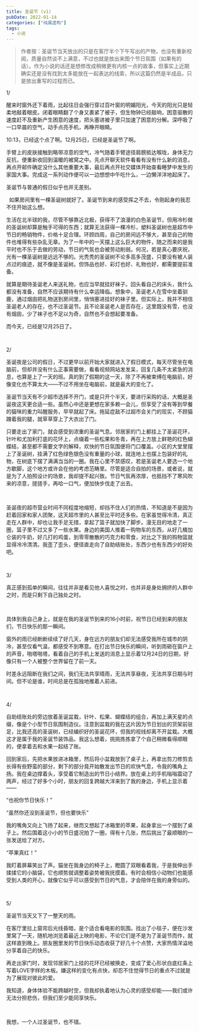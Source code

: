 ```yaml
---
title: 圣诞节 (v1)
pubDate: 2022-01-14
categories: ["纯属虚构"]
tags:
  - 小说
---
```


> 作者按：圣诞节当天放出的只是在客厅半个下午写出的产物，也没有重新校阅，质量自然谈不上满意，不过也就是放出来图个节日氛围（如果有的话）。作为小说的话还是想修改成稍微更有内核一点的故事，但事实上近期确实还是没有找到太多能放在一起表达的线索，所以这篇仍然是半成品，只是放出重写的过程而已。

1/

醒来时窗外还下着雨，比起往日会强行穿过百叶窗的明媚阳光，今天的阳光只是轻柔地敲着眼皮。闭着眼睛翻了个身又裹紧了被子，但生物钟已经敲响，困意驱散的速度赶不及重新产生困意的速度，把头塞进被子里只加速了困意的分解。深呼吸了一口早晨的空气，动手点亮手机，再睁开眼睛。

10:13，已经这个点了啊。12月25日，已经是圣诞节了啊。

手臂上的皮肤接触到略带凉意的空气，冷气随着手臂途径肩膀抵达喉咙，身体无力反抗，便重新收回到温暖的被窝之中。先点开聊天软件看看有没有什么新的消息，再点开邮件确定没什么其他重要大事，最后再点开社交媒体开始查看睡梦中发生的家国大事。完成这一系列动作便可以一边想想中午吃什么，一边懒洋洋地起床了。

圣诞节与普通的假日似乎也并无差别。

&nbsp;
如果房间里有一棵圣诞树就好了。圣诞节到来的感受挥之不去，令刚起身的我忍不住开始这么想。

生活在北半球的我，尽管不够靠近北极，获得不了浪漫的白色圣诞节，但用冷杉做的圣诞树却算是触手可得的东西；就算无法获得一棵冷杉，塑料圣诞树也是超市中节日的畅销物件，价格十足合理。环顾四周，自己的房间远不够大，甚至自己的物件也堆得有些杂乱无章。为了一年中的一天摆上这么巨大的物件，随之而来的是我平时也不乐于去做的劳动，节日的气氛也会被劳动削弱。何况，若是真心要庆祝，光有一棵圣诞树是远远不够的。光秃秃的圣诞树不论多高多茂盛，只要没有被人装点过的痕迹，就不像是圣诞树。但饰品也好、彩灯也好、礼物也好，都需要提前准备。

就算是期待圣诞老人来送礼物，也应当早就挂好袜子。回头看自己的床头，我什么都没有准备，自然不应该期待有什么幸运降临。想象中，圣诞老人在雪中坐着驯鹿，通过烟囱把礼物送到房间里，悄悄塞进挂好的袜子里。但实际上，我并不相信圣诞老人的存在，也不过圣诞节。且不论圣诞老人是否存在，这里既没有雪，也没有烟囱，少了袜子也不足以为奇，自然也不会想起要准备。

而今天，已经是12月25日了。

&nbsp;

2/

圣诞夜是公司的假日，不过更早以前开始大家就进入了假日模式，每天尽管坐在电脑前，但却并没有什么正事需要做，看看视频网站发发呆，回复几条不太紧急的消息，也算是上了一天的班。真的到了假期的这一天，除了不再被束缚在电脑前，好像变化也不算太大——不过不用坐在电脑前，就是最大的变化了。

圣诞节当天有不少超市选择不开门，或是只开个半天，要进行采购的话，大概是圣诞夜这天更合适一些。虽然心中还是更想在家多赖一会儿，但享受了没有等到早餐的猫咪的重力叫醒服务，早早就起了床。拖延症敌不过超市会关门的现实，不顾猫蹭着我的腿，就草草穿上了大衣出了门。

只要走出了家门，就会感受到浓重的圣诞气息。邻居家的门上都挂上了圣诞花环，针叶和尤加利打底的花环上，点缀着一些松果和冬青，再在上方放上鲜艳的红色蝴蝶结，甚至都不需要文字的解释，欢快的节日氛围便将门口覆盖。小区的大堂里摆上了圣诞树，挂满了红色绿色银色没有重量的小球，就连地上也摆上包装好的礼物，在树底下摆了满满当当的一圈。我在心里不禁感叹，若是圣诞老人要选一个地方歇脚，这个地方或许会在他的考虑范畴里。尽管是适合自拍的场景，或者说，就是为了人拍照设计的场景，我却提不起兴致。节日气氛再浓厚，也抵挡不了寒风吹来的凉意，搓搓手，再哈一口气，便加快步伐走了出去。

&nbsp;

圣诞夜的超市营业时间不同程度地缩短，却挡不住人们的热情，不知道是不是因为赶着回家和家人团聚，这天超市里的人甚至比平时还多些。在家虽觉得冷清，真正走在人群中，却也让我手足无措，拿起了篮子就加快了脚步。漫无目的地走了一圈，篮子里不过又多了一些水果。身边的美国人推着一购物车的东西，从好几桶加仑装的牛奶，好几打的鸡蛋，到零零散散的巧克力和零食，对比之下我的购物篮就显得冷冷清清。我歪了歪头，便径直走向了自助结账处，东西少也有东西少的好处吧。

&nbsp;

3/

真正感到孤单的瞬间，往往并非是看见他人喜悦之时，也并非是身处拥挤的人群中之时，而是只剩下自己独处之时。

&nbsp;

具体到我自己身上，就是在我的圣诞节到来的16小时前，祝节日已经到来的朋友们，节日快乐的那一瞬间。

窗外的雨已经断断续续了好几天，身在远方的朋友们却无法感受我所在城市的阴冷，甚至仅看气温，都感受不到寒意。在打出节日快乐的瞬间，听到雨砸在窗户上的声音，啪塔啪塔，看着自己的手机上发送的消息上显示着12月24日的日期，好像只有一个人被整个世界留在了前一天。

时差永远阻断在我们之间，我们无法共享晴雨，无法共享昼夜，无法共享日期与时间。但不论是谁，时间总是在孤独地推着人前进。

&nbsp;

4/

自助结账处的旁边放着圣诞盆栽，针叶、松果、蝴蝶结的组合，再加上满天星的点缀，像是个小型节日氛围制造仪。注意到盆栽的我在这片因为节日划出的货架前驻足，比我还高的圣诞树，已经编织好的圣诞花环，但我的视线却离不开盆栽。大概这才是属于我的圣诞节装饰品，我这么想着，挑挑拣拣拿了个自己稍微看得顺眼的，便拿着去和水果一起结了账。

回到家后，先把水果放进冰箱里，然后将小盆栽放到了桌子上，再拿出剪刀修剪去长得有些野蛮的部分，剩下的部分竟开始散发出节日的欢快气息，令我的嘴角上扬。我在桌边撑着头，享受着它制造出的节日小结界。放在桌上的手机嗡嗡震动了两声，经过了好多个小时，朋友的回复跨越大洋来到了我的身边，手机上显示着——

“也祝你节日快乐！”

“虽然你还没到圣诞节，但也要快乐”

我的嘴角又向上飞扬了起来，继而又想起了冰箱里的苹果，起身拿出一个摆到了桌子上。然后围着这小小的节日盛况拍了一圈，得有十几张，然后挑出了最顺眼的一张发送给了对方。

“苹果真红！”

我盯着屏幕笑出了声。猫坐在我身边的椅子上，瞪圆了双眼看着我，于是我伸出手揉揉它的小脑袋，它也顺势就调整着姿势被我抚摸着。有时会相信小动物们也能感受到人类的开心，就像它似乎可以感受到节日的气息，才会陪伴在我的身旁似的。

&nbsp;

5/

圣诞节当天又下了一整天的雨。

在客厅里拉上窗帘后光线昏暗，是个适合看电影的氛围。找出了小毯子，便在沙发里窝了一天，随机地浏览着最近上映的电影，不论它们是不是为了圣诞节而作，就这样直到晚上。朋友圈里发的节日快乐动态收获了好几十个点赞，大家热情洋溢地分享着自己的快乐。

再走出家门时，发现邻居家门上挂的花环已经被换走，变成了爱心形状白底红条上写着LOVE字样的木板。嫌这样的变化有点快，却忍不住觉得节日的重点不过就是为了展现对彼此的爱。

我知道，身体体验不能跨越时空，但我却执着地认为心灵的感受却能——我们或许无法分担悲伤，但我们至少能同享快乐。

&nbsp;

我想，一个人过圣诞节，也不错。
